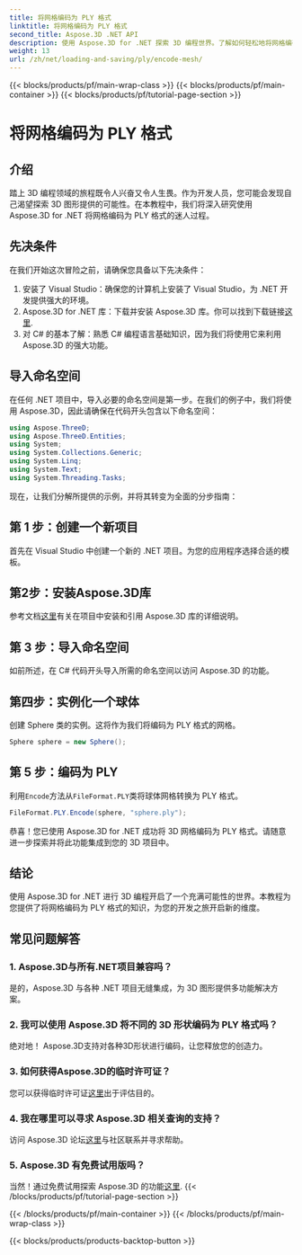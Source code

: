 ```yaml
---
title: 将网格编码为 PLY 格式
linktitle: 将网格编码为 PLY 格式
second_title: Aspose.3D .NET API
description: 使用 Aspose.3D for .NET 探索 3D 编程世界。了解如何轻松地将网格编码为 PLY 格式。提升您的开发游戏！
weight: 13
url: /zh/net/loading-and-saving/ply/encode-mesh/
---
```


{{< blocks/products/pf/main-wrap-class >}}
{{< blocks/products/pf/main-container >}}
{{< blocks/products/pf/tutorial-page-section >}}

# 将网格编码为 PLY 格式

## 介绍
踏上 3D 编程领域的旅程既令人兴奋又令人生畏。作为开发人员，您可能会发现自己渴望探索 3D 图形提供的可能性。在本教程中，我们将深入研究使用 Aspose.3D for .NET 将网格编码为 PLY 格式的迷人过程。
## 先决条件
在我们开始这次冒险之前，请确保您具备以下先决条件：
1. 安装了 Visual Studio：确保您的计算机上安装了 Visual Studio，为 .NET 开发提供强大的环境。
2. Aspose.3D for .NET 库：下载并安装 Aspose.3D 库。你可以找到下载链接[这里](https://releases.aspose.com/3d/net/).
3. 对 C# 的基本了解：熟悉 C# 编程语言基础知识，因为我们将使用它来利用 Aspose.3D 的强大功能。
## 导入命名空间
在任何 .NET 项目中，导入必要的命名空间是第一步。在我们的例子中，我们将使用 Aspose.3D，因此请确保在代码开头包含以下命名空间：
```csharp
using Aspose.ThreeD;
using Aspose.ThreeD.Entities;
using System;
using System.Collections.Generic;
using System.Linq;
using System.Text;
using System.Threading.Tasks;
```
现在，让我们分解所提供的示例，并将其转变为全面的分步指南：
## 第 1 步：创建一个新项目
首先在 Visual Studio 中创建一个新的 .NET 项目。为您的应用程序选择合适的模板。
## 第2步：安装Aspose.3D库
参考文档[这里](https://reference.aspose.com/3d/net/)有关在项目中安装和引用 Aspose.3D 库的详细说明。
## 第 3 步：导入命名空间
如前所述，在 C# 代码开头导入所需的命名空间以访问 Aspose.3D 的功能。
## 第四步：实例化一个球体
创建 Sphere 类的实例。这将作为我们将编码为 PLY 格式的网格。
```csharp
Sphere sphere = new Sphere();
```
## 第 5 步：编码为 PLY
利用`Encode`方法从`FileFormat.PLY`类将球体网格转换为 PLY 格式。
```csharp
FileFormat.PLY.Encode(sphere, "sphere.ply");
```
恭喜！您已使用 Aspose.3D for .NET 成功将 3D 网格编码为 PLY 格式。请随意进一步探索并将此功能集成到您的 3D 项目中。
## 结论
使用 Aspose.3D for .NET 进行 3D 编程开启了一个充满可能性的世界。本教程为您提供了将网格编码为 PLY 格式的知识，为您的开发之旅开启新的维度。
## 常见问题解答
### 1. Aspose.3D与所有.NET项目兼容吗？
是的，Aspose.3D 与各种 .NET 项目无缝集成，为 3D 图形提供多功能解决方案。
### 2. 我可以使用 Aspose.3D 将不同的 3D 形状编码为 PLY 格式吗？
绝对地！ Aspose.3D支持对各种3D形状进行编码，让您释放您的创造力。
### 3. 如何获得Aspose.3D的临时许可证？
您可以获得临时许可证[这里](https://purchase.aspose.com/temporary-license/)出于评估目的。
### 4. 我在哪里可以寻求 Aspose.3D 相关查询的支持？
访问 Aspose.3D 论坛[这里](https://forum.aspose.com/c/3d/18)与社区联系并寻求帮助。
### 5. Aspose.3D 有免费试用版吗？
当然！通过免费试用探索 Aspose.3D 的功能[这里](https://releases.aspose.com/).
{{< /blocks/products/pf/tutorial-page-section >}}

{{< /blocks/products/pf/main-container >}}
{{< /blocks/products/pf/main-wrap-class >}}

{{< blocks/products/products-backtop-button >}}
